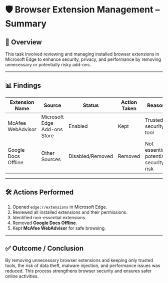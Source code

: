 # 🛡️ Browser Extension Management – Summary

## 📌 Overview
This task involved reviewing and managing installed browser extensions in Microsoft Edge to enhance security, privacy, and performance by removing unnecessary or potentially risky add-ons.

---

## 📊 Findings
| Extension Name      | Source                             | Status       | Action Taken | Reason |
|---------------------|------------------------------------|--------------|--------------|--------|
| McAfee WebAdvisor   | Microsoft Edge Add-ons Store       | Enabled      | Kept         | Trusted security tool |
| Google Docs Offline | Other Sources                      | Disabled/Removed | Removed     | Not essential, potential security risk |

---

## 🛠 Actions Performed
1. Opened `edge://extensions` in Microsoft Edge.
2. Reviewed all installed extensions and their permissions.
3. Identified non-essential extensions.
4. Removed **Google Docs Offline**.
5. Kept **McAfee WebAdvisor** for safe browsing.

---

## ✅ Outcome / Conclusion
By removing unnecessary browser extensions and keeping only trusted tools, the risk of data theft, malware injection, and performance issues was reduced. This process strengthens browser security and ensures safer online activities.
